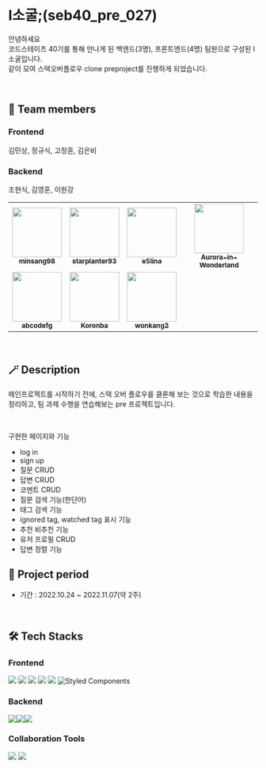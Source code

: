 # I소굴;(seb40_pre_027)

안녕하세요
<br/>
코드스테이츠 40기를 통해 만나게 된 백엔드(3명), 프론트엔드(4명) 팀원으로 구성된 I소굴입니다.
<br/>
같이 모여 스택오버플로우 clone preproject를 진행하게 되었습니다.

<br/>

## 🙌 Team members

### Frontend

김민상, 정규식, 고정훈, 김은비
<br/>

### Backend

조현식, 김영훈, 이원강

<!-- ALL-CONTRIBUTORS-LIST:START - Do not remove or modify this section -->
<!-- prettier-ignore-start -->
<!-- markdownlint-disable -->
<table>
  <tbody>
    <tr>
      <td align="center"><a href="https://github.com/minsang98"><img src="https://avatars.githubusercontent.com/u/64800318?v=4" width="100px;" alt=""/><br /><sub><b>
minsang98</b></sub></a><br /></td>
    <td align="center"><a href="https://github.com/starplanter93"><img src="https://avatars.githubusercontent.com/u/107591946?v=4" width="100px;" alt=""/><br /><sub><b>starplanter93</b></sub></a><br /></td>
      <td align="center"><a href="https://github.com/e5lina"><img src="https://avatars.githubusercontent.com/u/107910301?v=4" width="100px;" alt=""/><br /><sub><b>
e5lina</b></sub></a><br /></td>
      <td align="center"><a href="https://github.com/Aurora-in-Wonderland"><img src="https://avatars.githubusercontent.com/u/99107568?v=4" width="100px;" alt=""/><br /><sub><b>Aurora-in-Wonderland</b></sub></a><br /></td>
    </tr>
    <tr>
      <td align="center"><a href="https://github.com/abcodefg"><img src="https://avatars.githubusercontent.com/u/108053925?v=4" width="100px;" alt=""/><br /><sub><b>abcodefg</b></sub></a><br /></td>
      <td align="center"><a href="https://github.com/Kimdumchit"><img src="https://avatars.githubusercontent.com/u/45654620?v=4" width="100px;" alt=""/><br /><sub><b>Koronba</b></sub></a><br /></td>
      <td align="center"><a href="https://github.com/wonkang2"><img src="https://avatars.githubusercontent.com/u/99650165?v=4" width="100px;" alt=""/><br /><sub><b>wonkang2</b></sub></a><br /></td>
    </tr>
  </tbody>
</table>

<!-- markdownlint-restore -->
<!-- prettier-ignore-end -->

<!-- ALL-CONTRIBUTORS-LIST:END -->

<br/>

## 🪄 Description

메인프로젝트를 시작하기 전에, 스택 오버 플로우를 클론해 보는 것으로 학습한 내용을 정리하고, 팀 과제 수행을 연습해보는 pre 프로젝트입니다.

<br/>

구현한 페이지와 기능

- log in
- sign up
- 질문 CRUD
- 답변 CRUD
- 코멘트 CRUD
- 질문 검색 기능(한단어)
- 태그 검색 기능
- ignored tag, watched tag 표시 기능
- 추천 비추천 기능
- 유저 프로필 CRUD
- 답변 정렬 기능

## :date: Project period

- 기간 : 2022.10.24 ~ 2022.11.07(약 2주)

</br>

## 🛠 Tech Stacks

### Frontend

<img src="https://img.shields.io/badge/css-1572B6?style=for-the-badge&logo=css3&logoColor=white"> <img src="https://img.shields.io/badge/html5-E34F26?style=for-the-badge&logo=html5&logoColor=white"> <img src="https://img.shields.io/badge/react-61DAFB?style=for-the-badge&logo=react&logoColor=black"> <img src="https://img.shields.io/badge/javascript-F7DF1E?style=for-the-badge&logo=javascript&logoColor=black"> <img src="https://img.shields.io/badge/Axios-181717?style=for-the-badge&logo=Axios&logoColor=white"> ![Styled Components](https://img.shields.io/badge/styled--components-DB7093?style=for-the-badge&logo=styled-components&logoColor=white)

### Backend
<img src="https://img.shields.io/badge/github-181717?style=for-the-badge&logo=Java&logoColor=white"><img src="https://img.shields.io/badge/Spring-6DB33F?style=for-the-badge&logo=Spring&logoColor=white"><img src="https://img.shields.io/badge/SpringSecurity-6DB33F?style=for-the-badge&logo=SpringSecurity&logoColor=white">

### Collaboration Tools

<img src="https://img.shields.io/badge/github-181717?style=for-the-badge&logo=github&logoColor=white"> <img src="https://img.shields.io/badge/git-F05032?style=for-the-badge&logo=git&logoColor=white">

</br>
